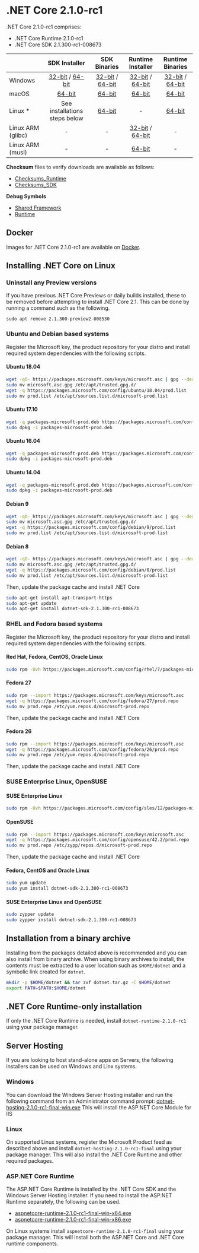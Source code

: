 # .NET Core 2.1.0-rc1

.NET Core 2.1.0-rc1 comprises:

* .NET Core Runtime 2.1.0-rc1
* .NET Core SDK 2.1.300-rc1-008673

|         | SDK Installer                                         | SDK Binaries                                                         | Runtime Installer                                                  | Runtime Binaries                                                   |
| ------- | :---------------------------------------------------: | :-------------------------------------------------------------------:| :----------------------------------------------------------------: | :----------------------------------------------------------------: |
| Windows | [32-bit](https://download.microsoft.com/download/B/1/9/B19A2F87-F00F-420C-B4B9-A0BA4403F754/dotnet-sdk-2.1.300-rc1-008673-win-x86.exe) / [64-bit](https://download.microsoft.com/download/B/1/9/B19A2F87-F00F-420C-B4B9-A0BA4403F754/dotnet-sdk-2.1.300-rc1-008673-win-x64.exe)  | [32-bit](https://download.microsoft.com/download/B/1/9/B19A2F87-F00F-420C-B4B9-A0BA4403F754/dotnet-sdk-2.1.300-rc1-008673-win-x86.zip) / [64-bit](https://download.microsoft.com/download/B/1/9/B19A2F87-F00F-420C-B4B9-A0BA4403F754/dotnet-sdk-2.1.300-rc1-008673-win-x64.zip) | [32-bit](https://download.microsoft.com/download/D/0/B/D0B7F62D-9C5D-4CF3-AB6C-88F56B4FC1A9/dotnet-runtime-2.1.0-rc1-win-x86.exe) / [64-bit](https://download.microsoft.com/download/D/0/B/D0B7F62D-9C5D-4CF3-AB6C-88F56B4FC1A9/dotnet-runtime-2.1.0-rc1-win-x64.exe) | [32-bit](https://download.microsoft.com/download/D/0/B/D0B7F62D-9C5D-4CF3-AB6C-88F56B4FC1A9/dotnet-runtime-2.1.0-rc1-win-x86.zip) / [64-bit](https://download.microsoft.com/download/D/0/B/D0B7F62D-9C5D-4CF3-AB6C-88F56B4FC1A9/dotnet-runtime-2.1.0-rc1-win-x64.zip) |
| macOS   | [64-bit](https://download.microsoft.com/download/B/1/9/B19A2F87-F00F-420C-B4B9-A0BA4403F754/dotnet-sdk-2.1.300-rc1-008673-osx-x64.pkg)  | [64-bit](https://download.microsoft.com/download/B/1/9/B19A2F87-F00F-420C-B4B9-A0BA4403F754/dotnet-sdk-2.1.300-rc1-008673-osx-x64.tar.gz)| [64-bit](https://download.microsoft.com/download/D/0/B/D0B7F62D-9C5D-4CF3-AB6C-88F56B4FC1A9/dotnet-runtime-2.1.0-rc1-osx-x64.pkg)      | [64-bit](https://download.microsoft.com/download/D/0/B/D0B7F62D-9C5D-4CF3-AB6C-88F56B4FC1A9/dotnet-runtime-2.1.0-rc1-osx-x64.tar.gz)   |
| Linux * | See installations steps below                         | [64-bit](https://download.microsoft.com/download/B/1/9/B19A2F87-F00F-420C-B4B9-A0BA4403F754/dotnet-sdk-2.1.300-rc1-008673-linux-x64.tar.gz)     | -                                                                  | [64-bit](https://download.microsoft.com/download/D/0/B/D0B7F62D-9C5D-4CF3-AB6C-88F56B4FC1A9/dotnet-runtime-2.1.0-rc1-linux-x64.tar.gz) |
| Linux ARM (glibc) | -                         | -     | [32-bit](https://download.microsoft.com/download/D/0/B/D0B7F62D-9C5D-4CF3-AB6C-88F56B4FC1A9/dotnet-runtime-2.1.0-rc1-linux-arm.tar.gz) / [64-bit](https://download.microsoft.com/download/D/0/B/D0B7F62D-9C5D-4CF3-AB6C-88F56B4FC1A9/dotnet-runtime-2.1.0-rc1-linux-arm64.tar.gz)                                                                  | - |
| Linux ARM (musl) | -                         | -     | [64-bit](https://download.microsoft.com/download/D/0/B/D0B7F62D-9C5D-4CF3-AB6C-88F56B4FC1A9/dotnet-runtime-2.1.0-rc1-linux-musl-x64.tar.gz)                                                                  | - |

**Checksum** files to verify downloads are available as follows:
* [Checksums_Runtime](https://dotnetcli.blob.core.windows.net/dotnet/checksums/2.1-rc1-runtime-sha.txt)
* [Checksums_SDK](https://dotnetcli.blob.core.windows.net/dotnet/checksums/2.1-rc1-sdk-sha.txt)

**Debug Symbols**
* [Shared Framework](https://download.microsoft.com/download/D/0/B/D0B7F62D-9C5D-4CF3-AB6C-88F56B4FC1A9/coreclr-2.1-rc1-symbols.zip)
* [Runtime](https://download.microsoft.com/download/D/0/B/D0B7F62D-9C5D-4CF3-AB6C-88F56B4FC1A9/corefx-2.1-rc1-symbols.zip)

## Docker

Images for .NET Core 2.1.0-rc1 are available on [Docker](https://hub.docker.com/r/microsoft/dotnet/).
## Installing .NET Core on Linux

### Uninstall any Preview versions

If you have previous .NET Core Previews or daily builds installed, these to be removed before attempting to install .NET Core 2.1. This can be done by running a command such as the following.

`sudo apt remove 2.1.300-preview2-008530`

### Ubuntu and Debian based systems

Register the Microsoft key, the product repository for your distro and install required system dependencies with the following scripts.

#### Ubuntu 18.04

```bash
wget -qO- https://packages.microsoft.com/keys/microsoft.asc | gpg --dearmor > microsoft.asc.gpg
sudo mv microsoft.asc.gpg /etc/apt/trusted.gpg.d/
wget -q https://packages.microsoft.com/config/ubuntu/18.04/prod.list
sudo mv prod.list /etc/apt/sources.list.d/microsoft-prod.list
```

#### Ubuntu 17.10

```bash
wget -q packages-microsoft-prod.deb https://packages.microsoft.com/config/ubuntu/17.10/packages-microsoft-prod.deb
sudo dpkg -i packages-microsoft-prod.deb
```

#### Ubuntu 16.04

```bash
wget -q packages-microsoft-prod.deb https://packages.microsoft.com/config/ubuntu/16.04/packages-microsoft-prod.deb
sudo dpkg -i packages-microsoft-prod.deb
```

#### Ubuntu 14.04

```bash
wget -q packages-microsoft-prod.deb https://packages.microsoft.com/config/ubuntu/14.04/packages-microsoft-prod.deb
sudo dpkg -i packages-microsoft-prod.deb
```

#### Debian 9

```bash
wget -qO- https://packages.microsoft.com/keys/microsoft.asc | gpg --dearmor > microsoft.asc.gpg
sudo mv microsoft.asc.gpg /etc/apt/trusted.gpg.d/
wget -q https://packages.microsoft.com/config/debian/9/prod.list
sudo mv prod.list /etc/apt/sources.list.d/microsoft-prod.list
```

#### Debian 8

```bash
wget -qO- https://packages.microsoft.com/keys/microsoft.asc | gpg --dearmor > microsoft.asc.gpg
sudo mv microsoft.asc.gpg /etc/apt/trusted.gpg.d/
wget -q https://packages.microsoft.com/config/debian/8/prod.list
sudo mv prod.list /etc/apt/sources.list.d/microsoft-prod.list
 ```

Then, update the package cache and install .NET Core

```bash
sudo apt-get install apt-transport-https
sudo apt-get update
sudo apt-get install dotnet-sdk-2.1.300-rc1-008673
```

### RHEL and Fedora based systems

Register the Microsoft key, the product repository for your distro and install required system dependencies with the following scripts.

#### Red Hat, Fedora, CentOS, Oracle Linux

```bash
sudo rpm -Uvh https://packages.microsoft.com/config/rhel/7/packages-microsoft-prod.rpm
```

#### Fedora 27
 
```bash
sudo rpm --import https://packages.microsoft.com/keys/microsoft.asc
wget -q https://packages.microsoft.com/config/fedora/27/prod.repo
sudo mv prod.repo /etc/yum.repos.d/microsoft-prod.repo
```
 
Then, update the package cache and install .NET Core
 
#### Fedora 26
 
```bash
sudo rpm --import https://packages.microsoft.com/keys/microsoft.asc
wget -q https://packages.microsoft.com/config/fedora/26/prod.repo
sudo mv prod.repo /etc/yum.repos.d/microsoft-prod.repo
```
 
Then, update the package cache and install .NET Core
 
### SUSE Enterprise Linux, OpenSUSE
 
#### SUSE Enterprise Linux
 
```bash
sudo rpm -Uvh https://packages.microsoft.com/config/sles/12/packages-microsoft-prod.rpm
```
 
#### OpenSUSE
 
```bash
sudo rpm --import https://packages.microsoft.com/keys/microsoft.asc
wget -q https://packages.microsoft.com/config/opensuse/42.2/prod.repo
sudo mv prod.repo /etc/zypp/repos.d/microsoft-prod.repo
```
 
Then, update the package cache and install .NET Core
 
#### Fedora, CentOS and Oracle Linux

```bash
sudo yum update
sudo yum install dotnet-sdk-2.1.300-rc1-008673
```

#### SUSE Enterprise Linux and OpenSUSE

```bash
sudo zypper update
sudo zypper install dotnet-sdk-2.1.300-rc1-008673
```

## Installation from a binary archive

Installing from the packages detailed above is recommended and you can also install from binary archive. When using binary archives to install, the contents must be extracted to a user location such as `$HOME/dotnet` and a symbolic link created for `dotnet`.

```bash
mkdir -p $HOME/dotnet && tar zxf dotnet.tar.gz -C $HOME/dotnet
export PATH=$PATH:$HOME/dotnet
```

## .NET Core Runtime-only installation

If only the .NET Core Runtime is needed, install `dotnet-runtime-2.1.0-rc1` using your package manager.

## Server Hosting

If you are looking to host stand-alone apps on Servers, the following installers can be used on Windows and Linx systems.

### Windows

You can download the Windows Server Hosting installer and run the following command from an Administrator command prompt:
[dotnet-hosting-2.1.0-rc1-final-win.exe](https://download.microsoft.com/download/D/0/B/D0B7F62D-9C5D-4CF3-AB6C-88F56B4FC1A9/dotnet-hosting-2.1.0-rc1-final-win.exe)
This will install the ASP.NET Core Module for IIS

### Linux

On supported Linux systems, register the Microsoft Product feed as described above and install `dotnet-hosting-2.1.0-rc1-final` using your package manager.
This will also install the .NET Core Runtime and other required packages.

### ASP.NET Core Runtime

The ASP.NET Core Runtime is installed by the .NET Core SDK and the Windows Server Hosting installer. If you need to install the ASP.NET Runtime separately, the following can be used.

* [aspnetcore-runtime-2.1.0-rc1-final-win-x64.exe](https://download.microsoft.com/download/D/0/B/D0B7F62D-9C5D-4CF3-AB6C-88F56B4FC1A9/aspnetcore-runtime-2.1.0-rc1-final-win-x64.exe)
* [aspnetcore-runtime-2.1.0-rc1-final-win-x86.exe](https://download.microsoft.com/download/D/0/B/D0B7F62D-9C5D-4CF3-AB6C-88F56B4FC1A9/aspnetcore-runtime-2.1.0-rc1-final-win-x86.exe)

On Linux systems install `aspnetcore-runtime-2.1.0-rc1-final` using your package manager. This will install both the ASP.NET Core and .NET Core runtime components.
